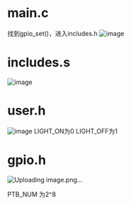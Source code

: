# main.c
找到gpio_set()，进入includes.h
![image](https://github.com/net211ben/-/assets/93826955/812880d1-1e67-4bf0-a022-bfd1853262ae)

# includes.s
![image](https://github.com/net211ben/-/assets/93826955/725e0213-3eac-4318-949b-dc39dad180e9)

# user.h
![image](https://github.com/net211ben/-/assets/93826955/a635fcdb-fef1-4ac3-861e-500623532914)
LIGHT_ON为0
LIGHT_OFF为1

# gpio.h
![Uploading image.png…]()

PTB_NUM 为2^8
